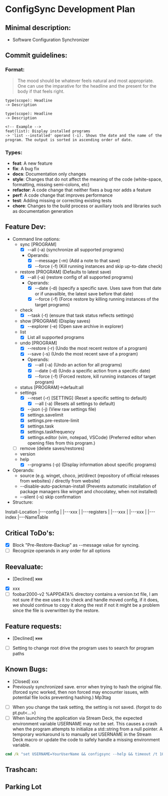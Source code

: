 # ConfigSync Development Plan

## Minimal description:
 - Software Configuration Synchronizer

## Commit guidelines:
### Format:
> The mood should be whatever feels natural and most appropriate. One can use the imparative for the headline and the present for the body if that feels right.
```Git
type(scope): Headline
-> Description

type(scope): Headline
-> Description

<!-- Example -->
feat(list): Display installed programs
-> 'list --installed' operand (-i). Shows the date and the name of the program. The output is sorted in ascending order of date.
```

### Types:
* **feat**: A new feature
* **fix**: A bug fix
* **docs**: Documentation only changes
* **style**: Changes that do not affect the meaning of the code (white-space, formatting, missing
semi-colons, etc)
* **refactor**: A code change that neither fixes a bug nor adds a feature
* **perf**: A code change that improves performance
* **test**: Adding missing or correcting existing tests
* **chore**: Changes to the build process or auxiliary tools and libraries such as documentation
generation

## Feature Dev:
- Command line options:
    + sync [PROGRAM]
        - [x] --all (-a) (synchronize all supported programs)
        - Operands:
            - [x] --message (-m) (Add a note to that save)
            - [x] --force (-f) (Kill running instances and skip up-to-date check)
    + restore [PROGRAM] (Defaults to latest save)
        - [x] --all (-a) (restore config of all supported programs)
        - Operands:
            - [x] --date (-d) (specify a specific save. Uses save from that date or if unavailble, the latest save before that date)
            - [x] --force (-f) (Force restore by killing running instances of the target programs)
    + check
        - [x] --task (-t) (ensure that task status reflects settings)
    + show [PROGRAM] (Display saves)
        - [x] --explorer (-e) (Open save archive in explorer)
    + list
        - [x] List all supported programs
    + undo [PROGRAM]
        - [x] --restore (-r) (Undo the most recent restore of a program)
        - [x] --save (-s) (Undo the most recent save of a program)
        - Operands:
            - [x] --all (-a) (Undo an action for all programs)
            - [x] --date (-d) (Undo a specific action from a specific date)
            - [x] --force (-f) (Forced restore, kill running instances of target program)
    + status [PROGRAM]->default:all
    + settings
        - [x] --reset (-r) [SETTING] (Reset a specific setting to default)
            - [x] --all (-a) (Resets all settings to default)
        - [x] --json (-j) (View raw settings file)
        - [x] settings.savelimit
        - [x] settings.pre-restore-limit
        - [x] settings.task
        - [x] settings.taskfrequency
        - [x] settings.editor (vim, notepad, VSCode) (Preferred editor when opening files from this program.)
    + [ ] remove (delete saves/restores)
    + version
    + help
        - [x] --programs (-p) (Display information about specific programs)
- Operands:
    + source (e.g. winget, choco, jet/direct (repository of official releases from websites) / directly from website)
    + --disable-auto-packman-install (Prevents automatic installation of package managers like winget and chocolatey, when not installed)
    + --silent (-s) skip confirmation
- Structure:

Install-Location
    |---config
    |    |---xxx
    |
    |---registers
    |    |---xxx
    |    |---xxx
    |
    |---index
        |---NameTable


## Critical ToDo's:
- [x] Block "Pre-Restore-Backup" as --message value for syncing.
- [ ] Recognize operands in any order for all options

## Reevaluate:
- [Declined] ~~xxx~~
- [x] xxx
- [ ] foobar2000-v2 %APPDATA% directory contains a version.txt file, I am not sure if the exe uses it to check and handle moved config, if it does, we should continue to copy it along the rest if not it might be a problem since the file is overwritten by the restore.

## Feature requests:
- [Declined] ~~xxx~~
- [ ] Setting to change root drive the program uses to search for program paths

## Known Bugs:
- [Closed] xxx
- Previously synchronized save. error when trying to hash the original file. (forced sync worked, then non forced may encounter issues, with potential file locks preventing hashing.) Mp3tag
- [ ] When you change the task setting, the setting is not saved. (forgot to do pt.put<...>)
- [ ] When launching the application via Stream Deck, the expected environment variable USERNAME may not be set. This causes a crash when the program attempts to initialize a std::string from a null pointer. A temporary workaround is to manually set USERNAME in the Stream Deck macro or update the code to safely handle a missing environment variable.
```bat
cmd /k "set USERNAME=YourUserName && configsync --help && timeout /t 10 && exit"
```
## Trashcan:
<!-- code -->


## Parking Lot
<!-- CS::Saves S(savesFile);
            S.load();
            uint64_t tst = S.get_last_tst(canName);
            uint64_t daytst = CS::Utility::day_timestamp();
            uint64_t 
            if(tst != 0 && daytst < tst && tst <= daytst + 86400){
                S.erase_save(canName, tst);    
            } -->
<!-- std::cout << "Please enter a name for the register\n" << std::flush;
                                    bool nameLoop = true;
                                    while(nameLoop != false){
                                        std::string name;
                                        std::getline(std::cin, name);
                                        if(name.empty()){
                                            continue;
                                        }
                                        else if(name.find_first_not_of("abcdefghijklmnopqrstuvwxyzABCDEFGHIJKLMNOPQRSTUVWXYZ01234567890_-") != std::string::npos){
                                            std::cout << ANSI_COLOR_RED << "Invalid characters in name. Please try again." << ANSI_COLOR_RESET << std::endl;
                                            std::this_thread::sleep_for(std::chrono::milliseconds(1000));
                                        }
                                        else{
                                            newReg.version = VERSION;
                                            newReg.uuid = Jet::Registers::generate_UUID();
                                            newReg.timestamp = Jet::Registers::timestamp();
                                            newReg.lastUsed = Jet::Registers::timestamp();
                                            newReg.name = name;
                                            std::cout << "Register members:\n" << std::flush;
                                            for(const auto& elem : newReg.vec){
                                                std::cout << elem << std::endl;
                                            }
                                            std::cout << "Register name: " << newReg.name << std::endl;
                                            std::cout << "uuid: " << newReg.uuid << std::endl;
                                            std::cout << "timestamp: " << newReg.timestamp << std::endl;
                                            std::cout << "lastUsed: " << newReg.lastUsed << std::endl;

                                            std::ofstream of(exeLoc + "\\registers\\" + newReg.uuid);
                                            Jet::Serializer::serialize(of, newReg);
                                            of.close();

                                            std::cout << "New register was added!" << std::endl;
                                            Jet::Registers::Reg dR;
                                            std::ifstream in(exeLoc + "\\registers\\" + newReg.uuid);
                                            Jet::Serializer::deserialize(in, dR);
                                            std::cout << "Debug: " << dR.version << "\n"
                                            << "dR.uuid: " << dR.uuid << "\n"
                                            << "dR.timestamp: " << dR.timestamp << "\n"
                                            << "dR.lastUsed: " << dR.lastUsed << "\n"
                                            << "dR.vec[0]: " << dR.vec[0] << "\n"
                                            << "dR.vec[1]: " << dR.vec[1] << "\n"
                                            << "dR.name: " << dR.name << "\n" << std::flush;
                                            std::exit(EXIT_SUCCESS);
                                        }
                                    } -->
<!--   
    // const uint64_t serivers = 1; // Serializer version
    
    // /**
    //  * @brief Template for serializing integral data types
    //  * @param data Integral value
    //  */
    // template <typename T>
    // void serialize(std::ofstream& out, const T& data){
    //     static_assert(std::is_integral<T>::value, "optional message");
    //     // Serializer version;
    //     out.write(reinterpret_cast<const char*>(&serivers), sizeof(serivers));

    //     // Write data
    //     out.write(reinterpret_cast<const char*>(&data), sizeof(T));
    // }
    
    // /**
    //  * @brief Overload for strings
    //  * @param data String 
    //  */
    // template <>
    // void serialize(std::ofstream& out, const std::string& data){
    //     // Serializer version;
    //     out.write(reinterpret_cast<const char*>(&serivers), sizeof(serivers));
        
    //     // Write size of data
    //     const uint64_t dsize = static_cast<uint64_t>(data.length());
    //     out.write(reinterpret_cast<const char*>(&dsize), sizeof(dsize));

    //     // Write data
    //     out.write(data.data(), dsize);
    // }

    // // Overload for vectors
    // template <typename T>
    // void serialize(std::ofstream& out, std::vector<T>& vec){
    //     // Serializer version
    //     out.write(reinterpret_cast<const char*>(&serivers), sizeof(serivers));

    //     // Element num
    //     const uint64_t vecSize = vec.size();
    //     out.write(reinterpret_cast<const char*>(&vecSize), sizeof(vecSize));

    //     // const auto t1 = std::chrono::high_resolution_clock::now();
    //     for(const auto& el : vec){
    //         // elem length
    //         const uint64_t dsize = el.length();
    //         out.write(reinterpret_cast<const char*>(&dsize), sizeof(dsize));
            
    //         // write elem
    //         out.write(el.data(), dsize);
    //     }
    //     // const auto t2 = std::chrono::high_resolution_clock::now();
    //     // const auto duration = t2 - t1;
    //     // const auto conv =  std::chrono::duration_cast<std::chrono::nanoseconds>(duration);
    //     // std::cout << "Vector serialized in: " << conv << "\n";
    // }
    
    
    // /**
    //  * @brief Template for deserializing integral data types
    //  * @param in Input stream
    //  * @param value Integral
    //  */
    // template <typename T>
    // void deserialize(std::ifstream& in, T& value){
    //     static_assert(std::is_integral<T>::value, "optional message");
    //     // serializer 
    //     uint64_t serial;
    //     in.read(reinterpret_cast<char*>(&serial), sizeof(serial));
    //     if(serial != serivers){
    //         return;
    //     }
    //     // read value
    //     in.read(reinterpret_cast<char*>(&value), sizeof(T));
    // }

    // /**
    //  * @brief Overload for string types
    //  * @param in Input stream
    //  * @param data String
    //  */
    // template <>
    // void deserialize(std::ifstream& in, std::string& data){
    //     // serializer version
    //     uint64_t serial;
    //     in.read(reinterpret_cast<char*>(&serial), sizeof(serial));
    //     if(serial != serivers){
    //         return;
    //     }

    //     // data size
    //     uint64_t dsize;
    //     in.read(reinterpret_cast<char*>(&dsize), sizeof(dsize));
        
    //     // data
    //     data.resize(dsize);
    //     in.read(data.data(), dsize);
    // }

    // /**
    //  * @brief Overload for vectors with multipe types
    //  * @param in Input stream
    //  * @param data String
    //  */
    // template <typename T>
    // void deserialize(std::ifstream& in, std::vector<T>& vec){
    //     // version
    //     uint64_t serial;
    //     in.read(reinterpret_cast<char*>(&serial), sizeof(serial));
    //     if(serial != serivers){
    //         return;
    //     }
    //     // elem num
    //     uint64_t elnum;
    //     in.read(reinterpret_cast<char*>(&elnum), sizeof(elnum));
    //     vec.resize(elnum);
    //     for(unsigned i = 0; i < elnum; i++){
    //         // read elem size
    //         uint64_t elsize;
    //         in.read(reinterpret_cast<char*>(&elsize), sizeof(uint64_t));
    //         // resize vector
    //         vec[i].resize(elsize);
    //         // Read element
    //         in.read(vec[i].data(), elsize);
    //     }
    // } -->
<!--  Link for AppInstaller-Installer msixbundle https://aka.ms/getwinget -->
<!-- code -->
<!--   template <typename T>
    void dsrlint(char* buffer, T& val){
        static_assert(std::is_integral<T>(), "Type must be an integral type");
        const size_t size = sizeof(T);
        for(unsigned i = 0; i < size; i++){
            // val |= (buffer << (i * 8));
        }
    }
 -->
 <!--  /**
     * @brief Serialize integral types
     * @param buff char* buffer to store serialized value
     * @param val value to serialize
     */ 
    template <typename T>
    void srlint(char* buff,  const T& val){
        static_assert(std::is_integral<T>(), "Type must be an integral type");
        const size_t size = sizeof(T);
        for(unsigned i = 0; i < size; i++){
            // Shifts the value val to the right by i * size bits and performs a bitwise AND operation with 0xFF to isolate each byte. 
            buff[i] = (val >> (i * 8)) & 0xFF;
        }
    } -->